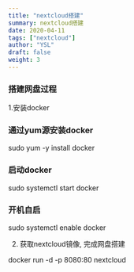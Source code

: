 ```yaml
---
title: "nextcloud搭建"
summary: nextcloud搭建
date: 2020-04-11
tags: ["nextcloud"]
author: "YSL"
draft: false
weight: 3
---
```


### 搭建网盘过程

1.安装docker

### 通过yum源安装docker

sudo yum -y install docker

### 启动docker

sudo systemctl start docker

### 开机自启

sudo systemctl enable docker

2. 获取nextcloud镜像, 完成网盘搭建

docker run -d -p 8080:80 nextcloud